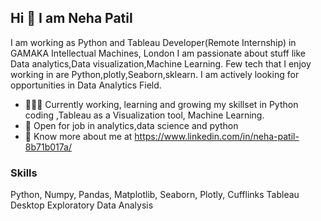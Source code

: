 ## Hi 👋 I am Neha Patil
I am working as Python and Tableau Developer(Remote Internship) in GAMAKA Intellectual Machines, London 
I am passionate about stuff like Data analytics,Data visualization,Machine Learning. 
Few tech that I enjoy working in are Python,plotly,Seaborn,sklearn. I am actively looking for opportunities in Data Analytics Field.

- 👨🏽‍💻 Currently working, learning and growing my skillset in Python coding ,Tableau as a Visualization tool, Machine Learning.
- 🤝 Open for job in  analytics,data science and python
- 👨 Know more about me at https://www.linkedin.com/in/neha-patil-8b71b017a/


### Skills
Python, Numpy, Pandas, Matplotlib, Seaborn, Plotly, Cufflinks
Tableau Desktop
Exploratory Data Analysis


